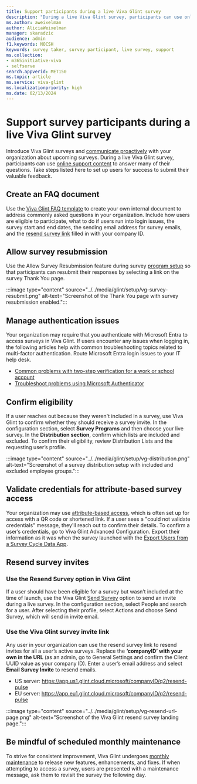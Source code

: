 ```yaml
---
title: Support participants during a live Viva Glint survey
description: "During a live Viva Glint survey, participants can use online support content to answer many of their questions. Take additional steps listed here to set up users for success to submit their valuable feedback."
ms.author: aweixelman
author: AliciaWeixelman
manager: skaradzic
audience: admin
f1.keywords: NOCSH
keywords: survey taker, survey participant, live survey, support
ms.collection:  
- m365initiative-viva
- selfserve 
search.appverid: MET150 
ms.topic: article
ms.service: viva-glint
ms.localizationpriority: high
ms.date: 02/13/2024
---
```


# Support survey participants during a live Viva Glint survey

Introduce Viva Glint surveys and [communicate proactively](https://go.microsoft.com/fwlink/?linkid=2241178) with your organization about upcoming surveys. During a live Viva Glint survey, participants can use [online support content](https://go.microsoft.com/fwlink/?linkid=2239301) to answer many of their questions. Take steps listed here to set up users for success to submit their valuable feedback.

## Create an FAQ document

Use the [Viva Glint FAQ template](survey-taker-faq.md) to create your own internal document to address commonly asked questions in your organization. Include how users are eligible to participate, what to do if users run into login issues, the survey start and end dates, the sending email address for survey emails, and the [resend survey link](#use-the-viva-glint-survey-invite-link) filled in with your company ID.

## Allow survey resubmission

Use the Allow Survey Resubmission feature during survey [program setup](https://go.microsoft.com/fwlink/?linkid=2238328) so that participants can resubmit their responses by selecting a link on the survey Thank You page.

:::image type="content" source="../../media/glint/setup/vg-survey-resubmit.png" alt-text="Screenshot of the Thank You page with survey resubmission enabled.":::

## Manage authentication issues

Your organization may require that you authenticate with Microsoft Entra to access surveys in Viva Glint. If users encounter any issues when logging in, the following articles help with common troubleshooting topics related to multi-factor authentication. Route Microsoft Entra login issues to your IT help desk.

- [Common problems with two-step verification for a work or school account](https://go.microsoft.com/fwlink/?linkid=2260397)
- [Troubleshoot problems using Microsoft Authenticator](https://go.microsoft.com/fwlink/?linkid=2260398)

## Confirm eligibility

If a user reaches out because they weren't included in a survey, use Viva Glint to confirm whether they should receive a survey invite. In the configuration section, select **Survey Programs** and then choose your live survey. In the **Distribution section**, confirm which lists are included and excluded. To confirm their eligibility, review Distribution Lists and the requesting user’s profile.

:::image type="content" source="../../media/glint/setup/vg-distribution.png" alt-text="Screenshot of a survey distribution setup with included and excluded employee groups.":::

## Validate credentials for attribute-based survey access

Your organization may use [attribute-based access](https://go.microsoft.com/fwlink/?linkid=2230745), which is often set up for access with a QR code or shortened link. If a user sees a "could not validate credentials" message, they'll reach out to confirm their details. To confirm a user’s credentials, go to Viva Glint Advanced Configuration. Export their information as it was when the survey launched with the [Export Users from a Survey Cycle Data App](https://go.microsoft.com/fwlink/?linkid=2245700).

## Resend survey invites

### Use the Resend Survey option in Viva Glint

If a user should have been eligible for a survey but wasn’t included at the time of launch, use the Viva Glint [Send Survey](https://go.microsoft.com/fwlink/?linkid=2230865) option to send an invite during a live survey. In the configuration section, select People and search for a user. After selecting their profile, select Actions and choose Send Survey, which will send in invite email.

### Use the Viva Glint survey invite link

Any user in your organization can use the resend survey link to resend invites for all a user’s active surveys. Replace the **‘companyID’ with your own in the URL** (as an admin, go to General Settings and confirm the Client UUID value as your company ID). Enter a user’s email address and select **Email Survey Invite** to resend emails.

- US server: https://app.us1.glint.cloud.microsoft/companyID/q2/resend-pulse
- EU server: https://app.eu1.glint.cloud.microsoft/companyID/q2/resend-pulse 

:::image type="content" source="../../media/glint/setup/vg-resend-url-page.png" alt-text="Screenshot of the Viva Glint resend survey landing page.":::

## Be mindful of scheduled monthly maintenance

To strive for consistent improvement, Viva Glint undergoes [monthly maintenance](https://go.microsoft.com/fwlink/?linkid=2250774) to release new features, enhancements, and fixes. If when attempting to access a survey, users are presented with a maintenance message, ask them to revisit the survey the following day.


